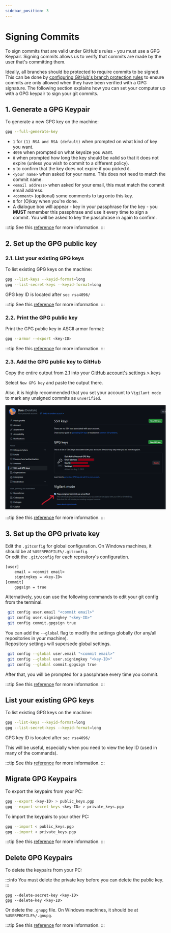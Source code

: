 ```yaml
---
sidebar_position: 3
---
```


# Signing Commits

To sign commits that are valid under GitHub's rules - you must use a GPG Keypair. Signing commits allows us to verify
that commits are made by the user that's committing them.

Ideally, all branches should be protected to require commits to be signed. This can be done by [configuring GitHub's
branch protection rules](https://docs.github.com/en/repositories/configuring-branches-and-merges-in-your-repository/managing-protected-branches/about-protected-branches#require-signed-commits) to ensure commits are only allowed when they have been verified with a
GPG signature. The following section explains how you can set your computer up with a GPG keypair to sign your git
commits.

## 1. Generate a GPG Keypair

To generate a new GPG key on the machine:

```bash
gpg --full-generate-key
```

-   `1` for `(1) RSA and RSA (default)` when prompted on what kind of key you want.
-   `4096` when prompted on what keysize you want.
-   `0` when prompted how long the key should be valid so that it does not expire (unless you wish to commit to a
    different policy).
-   `y` to confirm that the key does not expire if you picked `0`.
-   `<your name>` when asked for your name. This does not need to match the commit name.
-   `<email address>` when asked for your email, this must match the commit email address.
-   `<comment>` (optional) some comments to tag onto this key.
-   `O` for (O)kay when you're done.
-   A dialogue box will appear - key in your passphrase for the key - you <b>MUST</b> remember this passphrase and use it
    every time to sign a commit. You will be asked to key the passphrase in again to confirm.

:::tip
See this [reference](https://docs.github.com/en/authentication/managing-commit-signature-verification/generating-a-new-gpg-key) for more information.
:::

## 2. Set up the GPG public key

### 2.1. List your existing GPG keys

To list existing GPG keys on the machine:

```bash
gpg --list-keys --keyid-format=long
gpg --list-secret-keys --keyid-format=long
```

GPG key ID is located after `sec rsa4096/`

:::tip
See this [reference](https://docs.github.com/en/authentication/managing-commit-signature-verification/checking-for-existing-gpg-keys) for more information.
:::

### 2.2. Print the GPG public key

Print the GPG public key in ASCII armor format:

```bash
gpg --armor --export <key-ID>
```

:::tip
See this [reference](https://docs.github.com/en/authentication/managing-commit-signature-verification/generating-a-new-gpg-key) for more information.
:::

### 2.3. Add the GPG public key to GitHub

Copy the entire output from [2.1](#21--list-your-existing-gpg-keys) into your [GitHub account's settings > keys](https://github.com/settings/keys)

Select `New GPG key` and paste the output there.

Also, it is highly recommended that you set your account to `Vigilant mode` to mark any unsigned commits as `unverified`.

![image](/img/github_settings_keys.png)

:::tip
See this [reference](https://docs.github.com/en/authentication/managing-commit-signature-verification/adding-a-gpg-key-to-your-github-account) for more information.
:::

## 3. Set up the GPG private key

Edit the `.gitconfig` for global configuration. On Windows machines, it should be at `%USERPROFILE%/.gitconfig`.  
Or edit the `.git/config` for each repository's configuration.

```
[user]
    email = <commit email>
    signingkey = <key-ID>
[commit]
    gpgsign = true
```

Alternatively, you can use the following commands to edit your git config from the terminal.

```bash
 git config user.email "<commit email>"
 git config user.signingkey "<key-ID>"
 git config commit.gpgsign true
```

You can add the `--global` flag to modify the settings globally (for any/all repositories in your machine).  
Repository settings will supersede global settings.

```bash
 git config --global user.email "<commit email>"
 git config --global user.signingkey "<key-ID>"
 git config --global commit.gpgsign true
```

After that, you will be prompted for a passphrase every time you commit.

:::tip
See this [reference](https://docs.github.com/en/authentication/managing-commit-signature-verification/telling-git-about-your-signing-key#telling-git-about-your-gpg-key) for more information.
:::

## List your existing GPG keys

To list existing GPG keys on the machine:

```bash
gpg --list-keys --keyid-format=long
gpg --list-secret-keys --keyid-format=long
```

GPG key ID is located after `sec rsa4096/`

This will be useful, especially when you need to view the key ID (used in many of the commands).

:::tip
See this [reference](https://docs.github.com/en/authentication/managing-commit-signature-verification/checking-for-existing-gpg-keys) for more information.
:::

## Migrate GPG Keypairs

To export the keypairs from your PC:

```bash
gpg --export <key-ID> > public_keys.pgp
gpg --export-secret-keys <key-ID> > private_keys.pgp
```

To import the keypairs to your other PC:

```bash
gpg --import < public_keys.pgp
gpg --import < private_keys.pgp
```

:::tip
See this [reference](https://makandracards.com/makandra-orga/37763-gpg-extract-private-key-and-import-on-different-machine) for more information.
:::

## Delete GPG Keypairs

To delete the keypairs from your PC:

:::info
You must delete the private key before you can delete the public key.
:::

```
gpg --delete-secret-key <key-ID>
gpg --delete-key <key-ID>
```

Or delete the `.gnupg` file. On Windows machines, it should be at `%USERPROFILE%/.gnupg`.

:::tip
See this [reference](https://blog.chapagain.com.np/gpg-remove-keys-from-your-public-keyring/) for more information.
:::
